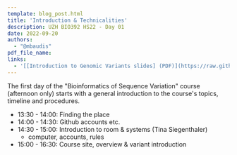 ```yaml
---
template: blog_post.html
title: 'Introduction & Technicalities'
description: UZH BIO392 HS22 - Day 01
date: 2022-09-20
authors:
  - "@mbaudis"
pdf_file_name: 
links:
  - '[[Introduction to Genomic Variants slides] (PDF)](https://raw.githubusercontent.com/compbiozurich/UZH-BIO392/master/course-material/2022/2022-09-20___Michael-Baudis__Introduction-to-Genomic-Variants__BIO392-HS22.pdf)'
---
```


The first day of the "Bioinformatics of Sequence Variation" course (afternoon only)
starts with a general introduction to the course's topics, timeline and
procedures.

<!--more-->

* 13:30 - 14:00: Finding the place
* 14:00 - 14:30: Github accounts etc.
* 14:30 - 15:00: Introduction to room & systems (Tina Siegenthaler)
    - computer, accounts, rules
* 15:00 - 16:30: Course site, overview & variant introduction
